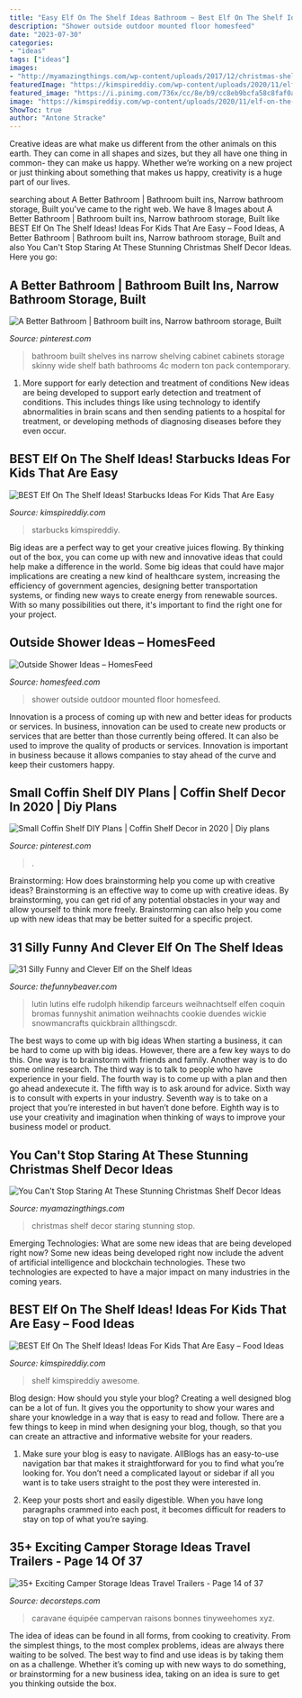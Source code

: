 ```yaml
---
title: "Easy Elf On The Shelf Ideas Bathroom ~ Best Elf On The Shelf Ideas! Starbucks Ideas For Kids That Are Easy"
description: "Shower outside outdoor mounted floor homesfeed"
date: "2023-07-30"
categories:
- "ideas"
tags: ["ideas"]
images:
- "http://myamazingthings.com/wp-content/uploads/2017/12/christmas-shelf-decor-3-.jpg"
featuredImage: "https://kimspireddiy.com/wp-content/uploads/2020/11/elf-on-the-shelf-food-1-1.jpg"
featured_image: "https://i.pinimg.com/736x/cc/8e/b9/cc8eb9bcfa58c8faf0ae63526b82a2c4.jpg"
image: "https://kimspireddiy.com/wp-content/uploads/2020/11/elf-on-the-shelf-starbucks-1-1.jpg"
ShowToc: true
author: "Antone Stracke"
---
```



Creative ideas are what make us different from the other animals on this earth. They can come in all shapes and sizes, but they all have one thing in common- they can make us happy. Whether we’re working on a new project or just thinking about something that makes us happy, creativity is a huge part of our lives.

	

		
searching about A Better Bathroom | Bathroom built ins, Narrow bathroom storage, Built you've came to the right web. We have 8 Images about A Better Bathroom | Bathroom built ins, Narrow bathroom storage, Built like BEST Elf On The Shelf Ideas! Ideas For Kids That Are Easy – Food Ideas, A Better Bathroom | Bathroom built ins, Narrow bathroom storage, Built and also You Can&#039;t Stop Staring At These Stunning Christmas Shelf Decor Ideas. Here you go:
		
    
## A Better Bathroom | Bathroom Built Ins, Narrow Bathroom Storage, Built

<img loading=lazy src="https://i.pinimg.com/736x/02/4c/41/024c417a15e49090eff04dea1f1f613f--bathroom-built-ins-narrow-bathroom.jpg" onerror="this.onerror=null;this.src='https://tse3.mm.bing.net/th?id=OIP.o3ccJdnCl_KSN8JtwgoQAAHaJ5&amp;pid=15.1';" alt="A Better Bathroom | Bathroom built ins, Narrow bathroom storage, Built">

_Source: pinterest.com_

>bathroom built shelves ins narrow shelving cabinet cabinets storage skinny wide shelf bath bathrooms 4c modern ton pack contemporary. 

	

1) More support for early detection and treatment of conditions
New ideas are being developed to support early detection and treatment of conditions. This includes things like using technology to identify abnormalities in brain scans and then sending patients to a hospital for treatment, or developing methods of diagnosing diseases before they even occur.

    
## BEST Elf On The Shelf Ideas! Starbucks Ideas For Kids That Are Easy

<img loading=lazy src="https://kimspireddiy.com/wp-content/uploads/2020/11/elf-on-the-shelf-starbucks-1-1.jpg" onerror="this.onerror=null;this.src='https://tse2.mm.bing.net/th?id=OIP.rftsFC8a4NicYmubk2L0QwHaLY&amp;pid=15.1';" alt="BEST Elf On The Shelf Ideas! Starbucks Ideas For Kids That Are Easy">

_Source: kimspireddiy.com_

>starbucks kimspireddiy. 

	

Big ideas are a perfect way to get your creative juices flowing. By thinking out of the box, you can come up with new and innovative ideas that could help make a difference in the world. Some big ideas that could have major implications are creating a new kind of healthcare system, increasing the efficiency of government agencies, designing better transportation systems, or finding new ways to create energy from renewable sources. With so many possibilities out there, it's important to find the right one for your project.

    
## Outside Shower Ideas – HomesFeed

<img loading=lazy src="https://homesfeed.com/wp-content/uploads/2015/11/Modern-minimalist-outdoor-shower-idea-with-wood-plank-shower-floor-wall-mounted-showerhead-white-painted-concrete-bench-larger-built-in-shower-shelf-for-storing-bathing-supplies-.jpg" onerror="this.onerror=null;this.src='https://tse2.mm.bing.net/th?id=OIP.sYgFWqQBuUlQhkdFQQGJZwHaLH&amp;pid=15.1';" alt="Outside Shower Ideas – HomesFeed">

_Source: homesfeed.com_

>shower outside outdoor mounted floor homesfeed. 

	

Innovation is a process of coming up with new and better ideas for products or services. In business, innovation can be used to create new products or services that are better than those currently being offered. It can also be used to improve the quality of products or services. Innovation is important in business because it allows companies to stay ahead of the curve and keep their customers happy.

    
## Small Coffin Shelf DIY Plans | Coffin Shelf Decor In 2020 | Diy Plans

<img loading=lazy src="https://i.pinimg.com/736x/cc/8e/b9/cc8eb9bcfa58c8faf0ae63526b82a2c4.jpg" onerror="this.onerror=null;this.src='https://tse1.mm.bing.net/th?id=OIP.nZFVAPnn7Tskb9QmAgYWeAHaJ3&amp;pid=15.1';" alt="Small Coffin Shelf DIY Plans | Coffin Shelf Decor in 2020 | Diy plans">

_Source: pinterest.com_

>. 

	

Brainstorming: How does brainstorming help you come up with creative ideas?
Brainstorming is an effective way to come up with creative ideas. By brainstorming, you can get rid of any potential obstacles in your way and allow yourself to think more freely. Brainstorming can also help you come up with new ideas that may be better suited for a specific project.

    
## 31 Silly Funny And Clever Elf On The Shelf Ideas

<img loading=lazy src="https://thefunnybeaver.com/wp-content/uploads/2019/12/funny-elf-pin.jpeg" onerror="this.onerror=null;this.src='https://tse4.mm.bing.net/th?id=OIP.E8hOeFC0cDeVTWo-a3IfBQHaJ4&amp;pid=15.1';" alt="31 Silly Funny and Clever Elf on the Shelf Ideas">

_Source: thefunnybeaver.com_

>lutin lutins elfe rudolph hikendip farceurs weihnachtself elfen coquin bromas funnyshit animation weihnachts cookie duendes wickie snowmancrafts quickbrain allthingscdr. 

	

The best ways to come up with big ideas
When starting a business, it can be hard to come up with big ideas. However, there are a few key ways to do this. One way is to brainstorm with friends and family. Another way is to do some online research. The third way is to talk to people who have experience in your field. The fourth way is to come up with a plan and then go ahead andexecute it. The fifth way is to ask around for advice. Sixth way is to consult with experts in your industry. Seventh way is to take on a project that you’re interested in but haven’t done before. Eighth way is to use your creativity and imagination when thinking of ways to improve your business model or product.

    
## You Can&#039;t Stop Staring At These Stunning Christmas Shelf Decor Ideas

<img loading=lazy src="http://myamazingthings.com/wp-content/uploads/2017/12/christmas-shelf-decor-3-.jpg" onerror="this.onerror=null;this.src='https://tse2.mm.bing.net/th?id=OIP.NTDYbDqkbJcmVIQpa7wydwHaLH&amp;pid=15.1';" alt="You Can&#039;t Stop Staring At These Stunning Christmas Shelf Decor Ideas">

_Source: myamazingthings.com_

>christmas shelf decor staring stunning stop. 

	

Emerging Technologies: What are some new ideas that are being developed right now?
Some new ideas being developed right now include the advent of artificial intelligence and blockchain technologies. These two technologies are expected to have a major impact on many industries in the coming years.

    
## BEST Elf On The Shelf Ideas! Ideas For Kids That Are Easy – Food Ideas

<img loading=lazy src="https://kimspireddiy.com/wp-content/uploads/2020/11/elf-on-the-shelf-food-1-1.jpg" onerror="this.onerror=null;this.src='https://tse3.mm.bing.net/th?id=OIP.J-xH-VfnANAOxBa-2-yn3gHaNM&amp;pid=15.1';" alt="BEST Elf On The Shelf Ideas! Ideas For Kids That Are Easy – Food Ideas">

_Source: kimspireddiy.com_

>shelf kimspireddiy awesome. 

	

Blog design: How should you style your blog?
Creating a well designed blog can be a lot of fun. It gives you the opportunity to show your wares and share your knowledge in a way that is easy to read and follow. There are a few things to keep in mind when designing your blog, though, so that you can create an attractive and informative website for your readers.
1. Make sure your blog is easy to navigate. AllBlogs has an easy-to-use navigation bar that makes it straightforward for you to find what you’re looking for. You don’t need a complicated layout or sidebar if all you want is to take users straight to the post they were interested in.

2. Keep your posts short and easily digestible. When you have long paragraphs crammed into each post, it becomes difficult for readers to stay on top of what you’re saying.

    
## 35+ Exciting Camper Storage Ideas Travel Trailers - Page 14 Of 37

<img loading=lazy src="https://decorsteps.com/wp-content/uploads/2019/01/35-Exciting-Camper-Storage-Ideas-Travel-Trailers-14.jpg" onerror="this.onerror=null;this.src='https://tse4.mm.bing.net/th?id=OIP.eJD9yJskM-AqsBbWiuzUeAHaLH&amp;pid=15.1';" alt="35+ Exciting Camper Storage Ideas Travel Trailers - Page 14 of 37">

_Source: decorsteps.com_

>caravane équipée campervan raisons bonnes tinyweehomes xyz. 

	

The idea of ideas can be found in all forms, from cooking to creativity. From the simplest things, to the most complex problems, ideas are always there waiting to be solved. The best way to find and use ideas is by taking them on as a challenge. Whether it’s coming up with new ways to do something, or brainstorming for a new business idea, taking on an idea is sure to get you thinking outside the box.

